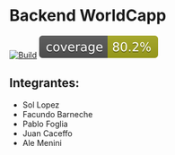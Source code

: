 # Backend WorldCapp

[![Build](https://github.com/algo3-unsam/proyecto-base-tp/actions/workflows/build.yml/badge.svg)](https://github.com/algo3-unsam/tp-recetas-2020-gr-xx/actions/workflows/build.yml) ![Coverage](./.github/badges/jacoco.svg)

## Integrantes:
- Sol Lopez
- Facundo Barneche
- Pablo Foglia
- Juan Caceffo
-  Ale Menini
